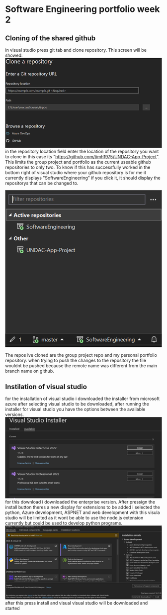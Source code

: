 # Software Engineering portfolio week 2

## Cloning of the shared github
 in visual studio press git tab and clone repository. This screen will be showed:
 ![clone shared repo](https://github.com/euan-maccoll/SoftwareEngineering/blob/master/images/cloning_repo.png)  
 in the repository location field enter the location of the repository you want to clone in this case
 its "https://github.com/timh1975/UNDAC-App-Project". This limits the group project and portfolio as the current useable 
 github repositories to only two.
 To know if this has successfully worked in the bottom right of visual studio where your github repository is 
 for me it currently displays "SoftwareEngineering" if you click it, it should display the repositorys that 
 can be changed to.   

 ![final cloned repository](https://github.com/euan-maccoll/SoftwareEngineering/blob/master/images/cloned_repo.png)  

 The repos ive cloned are the group project repo and my personal portfolio repository. when trying to push the changes 
 to the repository the file wouldnt be pushed because the remote name was different from the main branch name on github.

## Instilation of visual studio 
for the installation of visual studio i downloaded the installer from microsoft azure after selecting visual studio
to be downloaded, after running the installer for visual studio you have the options between the available versions.
![available versions](https://github.com/euan-maccoll/SoftwareEngineering/blob/master/images/visual_studio_installer.png)
for this download i downloaded the enterprise version. After pressign the install button theres a new display for 
extensions to be added i selected the python, Azure development, ASPNET and web development with this visula studio will be limited
as it wont be able to use the node.js extension currently but could be used to develop python programs. 
![extensions for visual studio](https://github.com/euan-maccoll/SoftwareEngineering/blob/master/images/extensions_added_vs.png)
after this press install and visual visual studio will be downloaded and started

